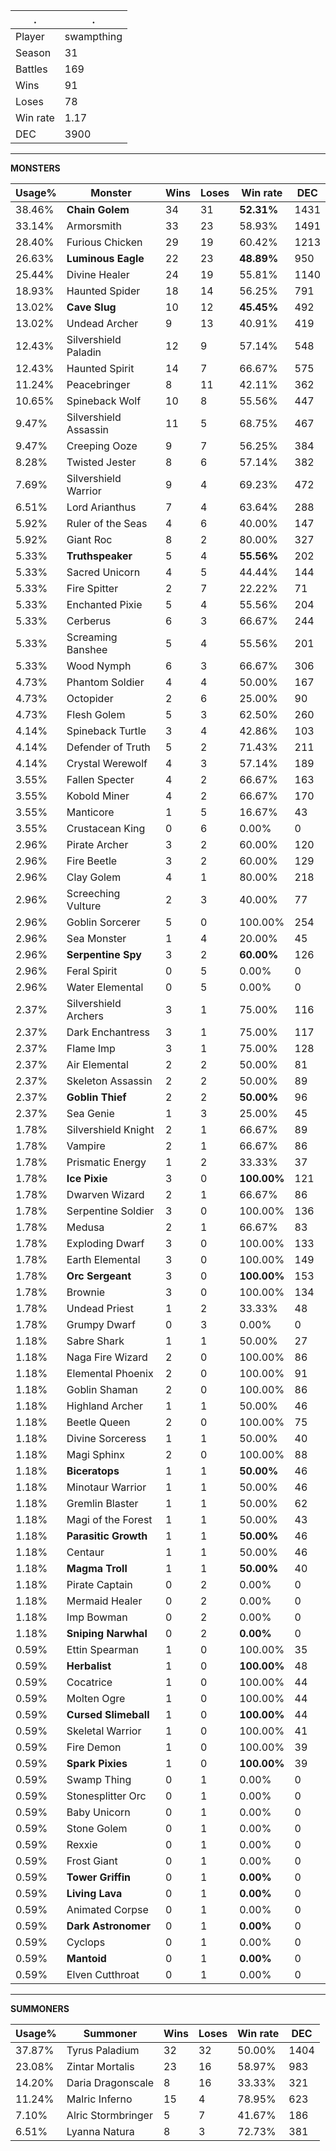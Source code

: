 .|.
|-|-
Player|swampthing
Season|31
Battles|169
Wins|91
Loses|78
Win rate|1.17
DEC|3900

---
**MONSTERS**

Usage%|Monster|Wins|Loses|Win rate|DEC|
-|-|-|-|-|-|
38.46%|**Chain Golem**|34|31|**52.31%**|1431|
33.14%|Armorsmith|33|23|58.93%|1491|
28.40%|Furious Chicken|29|19|60.42%|1213|
26.63%|**Luminous Eagle**|22|23|**48.89%**|950|
25.44%|Divine Healer|24|19|55.81%|1140|
18.93%|Haunted Spider|18|14|56.25%|791|
13.02%|**Cave Slug**|10|12|**45.45%**|492|
13.02%|Undead Archer|9|13|40.91%|419|
12.43%|Silvershield Paladin|12|9|57.14%|548|
12.43%|Haunted Spirit|14|7|66.67%|575|
11.24%|Peacebringer|8|11|42.11%|362|
10.65%|Spineback Wolf|10|8|55.56%|447|
9.47%|Silvershield Assassin|11|5|68.75%|467|
9.47%|Creeping Ooze|9|7|56.25%|384|
8.28%|Twisted Jester|8|6|57.14%|382|
7.69%|Silvershield Warrior|9|4|69.23%|472|
6.51%|Lord Arianthus|7|4|63.64%|288|
5.92%|Ruler of the Seas|4|6|40.00%|147|
5.92%|Giant Roc|8|2|80.00%|327|
5.33%|**Truthspeaker**|5|4|**55.56%**|202|
5.33%|Sacred Unicorn|4|5|44.44%|144|
5.33%|Fire Spitter|2|7|22.22%|71|
5.33%|Enchanted Pixie|5|4|55.56%|204|
5.33%|Cerberus|6|3|66.67%|244|
5.33%|Screaming Banshee|5|4|55.56%|201|
5.33%|Wood Nymph|6|3|66.67%|306|
4.73%|Phantom Soldier|4|4|50.00%|167|
4.73%|Octopider|2|6|25.00%|90|
4.73%|Flesh Golem|5|3|62.50%|260|
4.14%|Spineback Turtle|3|4|42.86%|103|
4.14%|Defender of Truth|5|2|71.43%|211|
4.14%|Crystal Werewolf|4|3|57.14%|189|
3.55%|Fallen Specter|4|2|66.67%|163|
3.55%|Kobold Miner|4|2|66.67%|170|
3.55%|Manticore|1|5|16.67%|43|
3.55%|Crustacean King|0|6|0.00%|0|
2.96%|Pirate Archer|3|2|60.00%|120|
2.96%|Fire Beetle|3|2|60.00%|129|
2.96%|Clay Golem|4|1|80.00%|218|
2.96%|Screeching Vulture|2|3|40.00%|77|
2.96%|Goblin Sorcerer|5|0|100.00%|254|
2.96%|Sea Monster|1|4|20.00%|45|
2.96%|**Serpentine Spy**|3|2|**60.00%**|126|
2.96%|Feral Spirit|0|5|0.00%|0|
2.96%|Water Elemental|0|5|0.00%|0|
2.37%|Silvershield Archers|3|1|75.00%|116|
2.37%|Dark Enchantress|3|1|75.00%|117|
2.37%|Flame Imp|3|1|75.00%|128|
2.37%|Air Elemental|2|2|50.00%|81|
2.37%|Skeleton Assassin|2|2|50.00%|89|
2.37%|**Goblin Thief**|2|2|**50.00%**|96|
2.37%|Sea Genie|1|3|25.00%|45|
1.78%|Silvershield Knight|2|1|66.67%|89|
1.78%|Vampire|2|1|66.67%|86|
1.78%|Prismatic Energy|1|2|33.33%|37|
1.78%|**Ice Pixie**|3|0|**100.00%**|121|
1.78%|Dwarven Wizard|2|1|66.67%|86|
1.78%|Serpentine Soldier|3|0|100.00%|136|
1.78%|Medusa|2|1|66.67%|83|
1.78%|Exploding Dwarf|3|0|100.00%|133|
1.78%|Earth Elemental|3|0|100.00%|149|
1.78%|**Orc Sergeant**|3|0|**100.00%**|153|
1.78%|Brownie|3|0|100.00%|134|
1.78%|Undead Priest|1|2|33.33%|48|
1.78%|Grumpy Dwarf|0|3|0.00%|0|
1.18%|Sabre Shark|1|1|50.00%|27|
1.18%|Naga Fire Wizard|2|0|100.00%|86|
1.18%|Elemental Phoenix|2|0|100.00%|91|
1.18%|Goblin Shaman|2|0|100.00%|86|
1.18%|Highland Archer|1|1|50.00%|46|
1.18%|Beetle Queen|2|0|100.00%|75|
1.18%|Divine Sorceress|1|1|50.00%|40|
1.18%|Magi Sphinx|2|0|100.00%|88|
1.18%|**Biceratops**|1|1|**50.00%**|46|
1.18%|Minotaur Warrior|1|1|50.00%|46|
1.18%|Gremlin Blaster|1|1|50.00%|62|
1.18%|Magi of the Forest|1|1|50.00%|43|
1.18%|**Parasitic Growth**|1|1|**50.00%**|46|
1.18%|Centaur|1|1|50.00%|46|
1.18%|**Magma Troll**|1|1|**50.00%**|40|
1.18%|Pirate Captain|0|2|0.00%|0|
1.18%|Mermaid Healer|0|2|0.00%|0|
1.18%|Imp Bowman|0|2|0.00%|0|
1.18%|**Sniping Narwhal**|0|2|**0.00%**|0|
0.59%|Ettin Spearman|1|0|100.00%|35|
0.59%|**Herbalist**|1|0|**100.00%**|48|
0.59%|Cocatrice|1|0|100.00%|44|
0.59%|Molten Ogre|1|0|100.00%|44|
0.59%|**Cursed Slimeball**|1|0|**100.00%**|44|
0.59%|Skeletal Warrior|1|0|100.00%|41|
0.59%|Fire Demon|1|0|100.00%|39|
0.59%|**Spark Pixies**|1|0|**100.00%**|39|
0.59%|Swamp Thing|0|1|0.00%|0|
0.59%|Stonesplitter Orc|0|1|0.00%|0|
0.59%|Baby Unicorn|0|1|0.00%|0|
0.59%|Stone Golem|0|1|0.00%|0|
0.59%|Rexxie|0|1|0.00%|0|
0.59%|Frost Giant|0|1|0.00%|0|
0.59%|**Tower Griffin**|0|1|**0.00%**|0|
0.59%|**Living Lava**|0|1|**0.00%**|0|
0.59%|Animated Corpse|0|1|0.00%|0|
0.59%|**Dark Astronomer**|0|1|**0.00%**|0|
0.59%|Cyclops|0|1|0.00%|0|
0.59%|**Mantoid**|0|1|**0.00%**|0|
0.59%|Elven Cutthroat|0|1|0.00%|0|

---
**SUMMONERS**

Usage%|Summoner|Wins|Loses|Win rate|DEC|
-|-|-|-|-|-|
37.87%|Tyrus Paladium|32|32|50.00%|1404|
23.08%|Zintar Mortalis|23|16|58.97%|983|
14.20%|Daria Dragonscale|8|16|33.33%|321|
11.24%|Malric Inferno|15|4|78.95%|623|
7.10%|Alric Stormbringer|5|7|41.67%|186|
6.51%|Lyanna Natura|8|3|72.73%|381|

